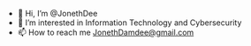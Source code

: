 - 👋 Hi, I’m @JonethDee
- 👀 I’m interested in Information Technology and Cybersecurity
- 📫 How to reach me JonethDamdee@gmail.com

<!---
JonethDee/JonethDee is a ✨ special ✨ repository because its `README.md` (this file) appears on your GitHub profile.
You can click the Preview link to take a look at your changes.
--->
